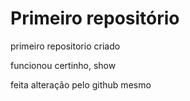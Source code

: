 # Primeiro repositório
 primeiro repositorio criado

 funcionou certinho, show 
 
 feita alteração pelo github mesmo


